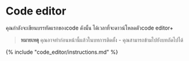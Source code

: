 # Code editor

คุณกำลังจะเขียนบรรทัดแรกของcode ดังนั้น ได้เวลาที่จะดาวน์โหลดตัวcode editor+

> **หมายเหตุ** คุณอาจทำก่อนหน้านี้แล้วในบทการติดตั้ง - คุณสามารถข้ามไปยังบทถัดไปได้

{% include "code_editor/instructions.md" %}